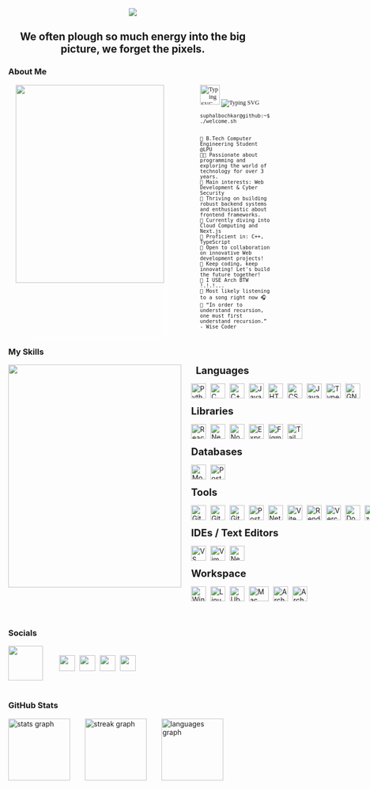 <!-- Main Top PC GIF -->

<div style="display: flex; justify-content: center;">
    <img src="https://user-images.githubusercontent.com/74038190/225813708-98b745f2-7d22-48cf-9150-083f1b00d6c9.gif" height="auto" width="auto" />
</div>

<div align="center">
    
## We often plough so much energy into the big picture, we forget the pixels.

</div>

<!-- About ME -->

### About Me

<div class="about-main" style="display: flex;">
    <div align="left" style="display: flex; margin: 0px 70px 0px 15px; box-shadow: 10px 10px 13px -3px rgba(255,255,255,0.5);" class="about-left">
        <img align="left" src="https://i.giphy.com/media/v1.Y2lkPTc5MGI3NjExcGQ1N2ltOXo5dWYxZ3RsZXp0Z2k4bXppNGJuZjFsdnd6eHFpc2JncSZlcD12MV9pbnRlcm5hbF9naWZfYnlfaWQmY3Q9Zw/2xu5zpSV3oqKcCSZ49/giphy.gif" height="400" width="300">
    </div>
    <div style="display: flex; flex-direction: column; font-size: 12px; font-family: 'JetBrains Mono';" class="about-right">
        <div>
        <img src="https://user-images.githubusercontent.com/18350557/176309783-0785949b-9127-417c-8b55-ab5a4333674e.gif" alt="Typing SVG" height="40"/>
        <img src="https://readme-typing-svg.herokuapp.com?font=jetbrains+Mono&weight=500&size=25&duration=2500&pause=1500&color=82D7D8&background=FFFFFF00&vCenter=true&width=435&lines=Oi%2C+World!+I'm+Suphal+Bochkar;Hearty+welcome" alt="Typing SVG" />
    </div>
        
```console
suphalbochkar@github:~$ ./welcome.sh
```

```
🏫 B.Tech Computer Engineering Student @LPU
👨‍💻 Passionate about programming and exploring the world of technology for over 3 years.
🔎 Main interests: Web Development & Cyber Security
🔭 Thriving on building robust backend systems and enthusiastic about frontend frameworks.
🌱 Currently diving into Cloud Computing and Next.js
🌟 Proficient in: C++, TypeScript
💼 Open to collaboration on innovative Web development projects!
🚩 Keep coding, keep innovating! Let's build the future together!
🐧 I USE Arch BTW !.!.!...
🎵 Most likely listening to a song right now 🎧
🔄 “In order to understand recursion, one must first understand recursion.” - Wise Coder

```

</div>
</div>

### My Skills

<div style="display: flex;">
  <img align="left" src="https://i.giphy.com/media/v1.Y2lkPTc5MGI3NjExbXc5NXVybHk0MWRweTdkaDZjbGlkanRyMmllbXRhbmY5YjR2Y3A2YyZlcD12MV9pbnRlcm5hbF9naWZfYnlfaWQmY3Q9Zw/wdd8xRbJIHciBLor9b/giphy.gif" style="margin-right: 20px;" height="450" width="350">
  <div style="display: flex; flex-direction: column;">
    <b style="display: inline; font-size: 20px; margin-bottom: 0px;">&nbsp;&nbsp;Languages</b>
    <p align="left" style="display: flex; gap: 9px">
      <img src="https://raw.githubusercontent.com/danielcranney/readme-generator/main/public/icons/skills/python-colored.svg" width="30" height="30" alt="Python" />
      <img src="https://raw.githubusercontent.com/danielcranney/readme-generator/main/public/icons/skills/c-colored.svg" width="30" height="30" alt="C" />
      <img src="https://raw.githubusercontent.com/danielcranney/readme-generator/main/public/icons/skills/cplusplus-colored.svg" width="30" height="30" alt="C++" />
      <img src="https://raw.githubusercontent.com/danielcranney/readme-generator/main/public/icons/skills/java-colored.svg" width="30" height="30" alt="Java" />
      <img src="https://raw.githubusercontent.com/danielcranney/readme-generator/main/public/icons/skills/html5-colored.svg" width="30" height="30" alt="HTML5" />
      <img src="https://raw.githubusercontent.com/danielcranney/readme-generator/main/public/icons/skills/css3-colored.svg" width="30" height="30" alt="CSS3" />
      <img src="https://raw.githubusercontent.com/danielcranney/readme-generator/main/public/icons/skills/javascript-colored.svg" width="30" height="30" alt="JavaScript" />
      <img src="https://raw.githubusercontent.com/danielcranney/readme-generator/main/public/icons/skills/typescript-colored.svg" width="30" height="30" alt="TypeScript" />
      <img src="https://raw.githubusercontent.com/danielcranney/readme-generator/main/public/icons/skills/gnubash.svg" width="30" height="30" alt="GNU Bash" />
    </p>
    <b style="display: inline; font-size: 20px; margin-bottom: 0px;">Libraries</b>
    <p align="left" style="display: flex; gap: 9px">
      <img src="https://raw.githubusercontent.com/danielcranney/readme-generator/main/public/icons/skills/react-colored.svg" width="30" height="30" alt="React" />
      <img src="https://raw.githubusercontent.com/danielcranney/readme-generator/main/public/icons/skills/nextjs-colored.svg" width="30" height="30" alt="NextJs" />
      <img src="https://raw.githubusercontent.com/danielcranney/readme-generator/main/public/icons/skills/nodejs-colored.svg" width="30" height="30" alt="NodeJS" />
      <img src="https://raw.githubusercontent.com/danielcranney/readme-generator/main/public/icons/skills/express-colored.svg" width="30" height="30" alt="Express" />
      <img src="https://raw.githubusercontent.com/danielcranney/readme-generator/main/public/icons/skills/figma-colored.svg" width="30" height="30" alt="Figma" />
      <img src="https://raw.githubusercontent.com/danielcranney/readme-generator/main/public/icons/skills/tailwindcss-colored.svg" width="30" height="30" alt="TailwindCSS" />
    </p>
    <b style="display: inline; font-size: 20px; margin-bottom: 0px;">Databases</b>
    <p align="left" style="display: flex; gap: 9px">
      <img src="https://raw.githubusercontent.com/danielcranney/readme-generator/main/public/icons/skills/mongodb-colored.svg" width="30" height="30" alt="MongoDB" />
      <img src="https://raw.githubusercontent.com/danielcranney/readme-generator/main/public/icons/skills/postgresql-colored.svg" width="30" height="30" alt="PostgreSQL" />
    </p>
    <b style="display: inline; font-size: 20px; margin-bottom: 0px;">Tools</b>
    <p align="left" style="display: flex; gap: 9px">
      <!-- Version Control -->
      <img src="https://raw.githubusercontent.com/danielcranney/readme-generator/main/public/icons/skills/git-colored.svg" width="30" height="30" alt="Git" />
      <img src="https://cdn.pixabay.com/photo/2022/01/30/13/33/github-6980894_1280.png" alt="GitHub" width="30" height="30" />
      <img src="https://encrypted-tbn0.gstatic.com/images?q=tbn:ANd9GcTswrbQkpbml3yz6cosnyRAHQm5wDCkMGHelw&s" alt="GitKraken" width="30" height="30" />
      <!-- API Testing & Development -->
      <img src="https://yt3.googleusercontent.com/X-rhKMndFm9hT9wIaJns1StBfGbFdLTkAROwm4UZ3n9ucrBky5CFIeeZhSszFXBgQjItzCD0SA=s900-c-k-c0x00ffffff-no-rj" alt="Postman" width="30" height="30" />
      <!-- Deployment & Hosting -->
      <img src="https://jeancochrane.com/static/images/blog/netlify-identity-dealbreakers/netlify-logo.png" alt="Netlify" width="30" height="30" />
      <img src="https://raw.githubusercontent.com/danielcranney/readme-generator/main/public/icons/skills/vite-colored.svg" width="30" height="30" alt="Vite" />
      <img src="https://raw.githubusercontent.com/danielcranney/readme-generator/main/public/icons/skills/render-colored.svg" width="30" height="30" alt="Render" />
      <img src="https://mms.businesswire.com/media/20211123005573/en/929867/23/vercel-logo-freelogovectors.net.jpg" alt="Vercel" height="30" />
      <!-- Containerization & Cloud Services -->
      <img src="https://raw.githubusercontent.com/danielcranney/readme-generator/main/public/icons/skills/docker-colored.svg" width="30" height="30" alt="Docker" />
      <img src="https://upload.wikimedia.org/wikipedia/commons/thumb/f/fa/Microsoft_Azure.svg/1200px-Microsoft_Azure.svg.png" alt="Azure" height="30" />
      <img src="https://w7.pngwing.com/pngs/92/303/png-transparent-amazon-com-amazon-web-services-cloud-computing-amazon-s3-nrf-2019-retail-s-big-show-expo-cloud-computing-text-trademark-service.png" alt="AWS" height="30" />
      <!-- Database & Authentication -->
      <img src="https://raw.githubusercontent.com/danielcranney/readme-generator/main/public/icons/skills/supabase-colored.svg" width="30" height="30" alt="Supabase" />
      <!-- Security Tools -->
      <img src="https://i.ibb.co/5FRD0cs/download.jpg" alt="Burp Suite" height="30" />
    </p>
    <b style="display: inline; font-size: 20px; margin-bottom: 0px;">IDEs / Text Editors</b>
    <p align="left" style="display: flex; gap: 9px">
      <img src="https://raw.githubusercontent.com/danielcranney/readme-generator/main/public/icons/skills/visualstudiocode.svg" width="30" height="30" alt="VS Code">
      <img src="https://raw.githubusercontent.com/danielcranney/readme-generator/main/public/icons/skills/vim.svg" width="30" height="30" alt="Vim" />
      <img src="https://raw.githubusercontent.com/danielcranney/readme-generator/main/public/icons/skills/neovim.svg" width="30" height="30" alt="Neovim" />
    </p>
    <b style="display: inline; font-size: 20px; margin-bottom: 0px;">Workspace</b>
    <p align="left" style="display: flex; gap: 9px; flex-wrap: wrap;">
      <img src="https://images-wixmp-ed30a86b8c4ca887773594c2.wixmp.com/f/c3c4dc04-2c06-4987-b64d-8d394836c6cf/dgkrji2-dcceb33c-b702-4613-9c87-84295aa358c4.png?token=eyJ0eXAiOiJKV1QiLCJhbGciOiJIUzI1NiJ9.eyJzdWIiOiJ1cm46YXBwOjdlMGQxODg5ODIyNjQzNzNhNWYwZDQxNWVhMGQyNmUwIiwiaXNzIjoidXJuOmFwcDo3ZTBkMTg4OTgyMjY0MzczYTVmMGQ0MTVlYTBkMjZlMCIsIm9iaiI6W1t7InBhdGgiOiJcL2ZcL2MzYzRkYzA0LTJjMDYtNDk4Ny1iNjRkLThkMzk0ODM2YzZjZlwvZGdrcmppMi1kY2NlYjMzYy1iNzAyLTQ2MTMtOWM4Ny04NDI5NWFhMzU4YzQucG5nIn1dXSwiYXVkIjpbInVybjpzZXJ2aWNlOmZpbGUuZG93bmxvYWQiXX0.B9HaQW42FaHSUkvH4Btu81HKn_fIE5nnJw97VxZPJ8A" alt="Windows 11" width="30" height="30">
      <img src="https://raw.githubusercontent.com/danielcranney/readme-generator/main/public/icons/skills/linux-colored.svg" width="30" height="30" alt="Linux" />
      <img src="https://encrypted-tbn0.gstatic.com/images?q=tbn:ANd9GcQhUXYtZGaSVpgszvcdic5jZKt2rhQZqPGEng&s" alt="Ubuntu" width="30" height="30">
      <img src="https://w7.pngwing.com/pngs/592/938/png-transparent-mac-os-hd-logo.png" alt="Mac OS" width="40" height="30">
      <img src="https://cdn0.iconfinder.com/data/icons/flat-round-system/512/archlinux-512.png" alt="Arch Linux" width="30" height="30">
      <img src="https://awsmp-logos.s3.amazonaws.com/3fd16b5c-a3f6-43b5-b254-0a6ae8f6a350/42dbf6b22a7a3b052d01bc0d5790eb51.png" alt="Arch Linux" width="30" height="30">
    </p>
  </div>
</div>

<br>

### Socials

<div style="display: flex; gap: 30px; align-items: center">
    <img align="left" src="https://user-images.githubusercontent.com/74038190/226127913-88de86d3-8437-45b9-a3b6-e746b47f655a.gif" width="70" style>
    <div align="left center" style="display: flex; gap: 9px; align-items: center;">
      <picture align="middle"> 
        <source media="(prefers-color-scheme: dark)" srcset="https://raw.githubusercontent.com/danielcranney/readme-generator/main/public/icons/socials/github-dark.svg" /> 
        <source media="(prefers-color-scheme: light)" srcset="https://raw.githubusercontent.com/danielcranney/readme-generator/main/public/icons/socials/github.svg" /> 
        <img src="https://raw.githubusercontent.com/danielcranney/readme-generator/main/public/icons/socials/github.svg" width="32" height="32" /> 
      </picture> 
      <picture> 
        <source media="(prefers-color-scheme: dark)" srcset="https://raw.githubusercontent.com/danielcranney/readme-generator/main/public/icons/socials/instagram-dark.svg" /> 
        <source media="(prefers-color-scheme: light)" srcset="https://raw.githubusercontent.com/danielcranney/readme-generator/main/public/icons/socials/instagram.svg" /> 
        <img src="https://raw.githubusercontent.com/danielcranney/readme-generator/main/public/icons/socials/instagram.svg" width="32" height="32" /> 
      </picture> 
      <picture> 
        <source media="(prefers-color-scheme: dark)" srcset="https://raw.githubusercontent.com/danielcranney/readme-generator/main/public/icons/socials/linkedin-dark.svg" /> 
        <source media="(prefers-color-scheme: light)" srcset="https://raw.githubusercontent.com/danielcranney/readme-generator/main/public/icons/socials/linkedin.svg" /> 
        <img src="https://raw.githubusercontent.com/danielcranney/readme-generator/main/public/icons/socials/linkedin.svg" width="32" height="32" /> 
      </picture> 
      <picture> 
        <source media="(prefers-color-scheme: dark)" srcset="https://raw.githubusercontent.com/danielcranney/readme-generator/main/public/icons/socials/twitter-dark.svg" /> 
        <source media="(prefers-color-scheme: light)" srcset="https://raw.githubusercontent.com/danielcranney/readme-generator/main/public/icons/socials/twitter.svg" /> 
        <img src="https://raw.githubusercontent.com/danielcranney/readme-generator/main/public/icons/socials/twitter.svg" width="32" height="32" /> 
      </picture> 
  </div>
</div>

<br>

### GitHub Stats

<div style="display: flex; gap: 30px; align-items: center">
  <img src="https://github-readme-stats.vercel.app/api?username=suphalbochkar&hide_title=true&hide_rank=false&show_icons=true&include_all_commits=true&count_private=true&disable_animations=false&theme=onedark&locale=en&hide_border=false&order=1" height="125" alt="stats graph"  />
  <img src="https://streak-stats.demolab.com?user=suphalbochkar&locale=en&mode=daily&theme=dracula&hide_border=false&border_radius=5&order=3" height="125" alt="streak graph"  />
  <img src="https://github-readme-stats.vercel.app/api/top-langs?username=suphalbochkar&locale=en&hide_title=true&layout=compact&card_width=320&langs_count=6&theme=onedark&hide_border=false&order=2&custom_title=Languages" height="125" alt="languages graph"  />
</div>
